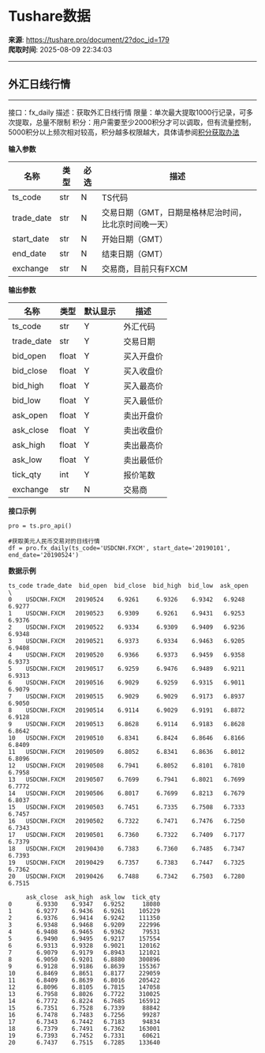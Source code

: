 # Tushare数据

**来源**: https://tushare.pro/document/2?doc_id=179  
**爬取时间**: 2025-08-09 22:34:03

---

## 外汇日线行情

---

接口：fx\_daily
描述：获取外汇日线行情
限量：单次最大提取1000行记录，可多次提取，总量不限制
积分：用户需要至少2000积分才可以调取，但有流量控制，5000积分以上频次相对较高，积分越多权限越大，具体请参阅[积分获取办法](https://tushare.pro/document/1?doc_id=13)

**输入参数**

| 名称 | 类型 | 必选 | 描述 |
| --- | --- | --- | --- |
| ts\_code | str | N | TS代码 |
| trade\_date | str | N | 交易日期（GMT，日期是格林尼治时间，比北京时间晚一天） |
| start\_date | str | N | 开始日期（GMT） |
| end\_date | str | N | 结束日期（GMT） |
| exchange | str | N | 交易商，目前只有FXCM |

**输出参数**

| 名称 | 类型 | 默认显示 | 描述 |
| --- | --- | --- | --- |
| ts\_code | str | Y | 外汇代码 |
| trade\_date | str | Y | 交易日期 |
| bid\_open | float | Y | 买入开盘价 |
| bid\_close | float | Y | 买入收盘价 |
| bid\_high | float | Y | 买入最高价 |
| bid\_low | float | Y | 买入最低价 |
| ask\_open | float | Y | 卖出开盘价 |
| ask\_close | float | Y | 卖出收盘价 |
| ask\_high | float | Y | 卖出最高价 |
| ask\_low | float | Y | 卖出最低价 |
| tick\_qty | int | Y | 报价笔数 |
| exchange | str | N | 交易商 |

**接口示例**

```
pro = ts.pro_api()

#获取美元人民币交易对的日线行情
df = pro.fx_daily(ts_code='USDCNH.FXCM', start_date='20190101', end_date='20190524')
```

**数据示例**

```
ts_code trade_date  bid_open  bid_close  bid_high  bid_low  ask_open  \
0    USDCNH.FXCM   20190524    6.9261     6.9326    6.9342   6.9248    6.9277
1    USDCNH.FXCM   20190523    6.9309     6.9261    6.9431   6.9253    6.9376
2    USDCNH.FXCM   20190522    6.9334     6.9309    6.9409   6.9236    6.9348
3    USDCNH.FXCM   20190521    6.9373     6.9334    6.9463   6.9205    6.9408
4    USDCNH.FXCM   20190520    6.9366     6.9373    6.9459   6.9358    6.9373
5    USDCNH.FXCM   20190517    6.9259     6.9476    6.9489   6.9211    6.9313
6    USDCNH.FXCM   20190516    6.9029     6.9259    6.9315   6.9011    6.9079
7    USDCNH.FXCM   20190515    6.9029     6.9029    6.9173   6.8937    6.9050
8    USDCNH.FXCM   20190514    6.9114     6.9029    6.9191   6.8872    6.9128
9    USDCNH.FXCM   20190513    6.8628     6.9114    6.9183   6.8628    6.8642
10   USDCNH.FXCM   20190510    6.8341     6.8424    6.8646   6.8166    6.8409
11   USDCNH.FXCM   20190509    6.8052     6.8341    6.8636   6.8012    6.8096
12   USDCNH.FXCM   20190508    6.7941     6.8052    6.8101   6.7810    6.7958
13   USDCNH.FXCM   20190507    6.7699     6.7941    6.8021   6.7699    6.7772
14   USDCNH.FXCM   20190506    6.8017     6.7699    6.8213   6.7679    6.8037
15   USDCNH.FXCM   20190503    6.7451     6.7335    6.7508   6.7333    6.7457
16   USDCNH.FXCM   20190502    6.7322     6.7471    6.7476   6.7250    6.7343
17   USDCNH.FXCM   20190501    6.7360     6.7322    6.7409   6.7177    6.7379
18   USDCNH.FXCM   20190430    6.7383     6.7360    6.7485   6.7347    6.7393
19   USDCNH.FXCM   20190429    6.7357     6.7383    6.7447   6.7325    6.7362
20   USDCNH.FXCM   20190426    6.7488     6.7342    6.7503   6.7280    6.7515

     ask_close  ask_high  ask_low  tick_qty
0       6.9330    6.9347   6.9252     18080
1       6.9277    6.9436   6.9261    105229
2       6.9376    6.9414   6.9242    111350
3       6.9348    6.9468   6.9209    222996
4       6.9408    6.9465   6.9362     79531
5       6.9490    6.9495   6.9217    157554
6       6.9313    6.9328   6.9021    120162
7       6.9079    6.9179   6.8943    121021
8       6.9050    6.9201   6.8880    300896
9       6.9128    6.9186   6.8639    155367
10      6.8469    6.8651   6.8177    229059
11      6.8409    6.8639   6.8016    205422
12      6.8096    6.8105   6.7815    147058
13      6.7958    6.8026   6.7722    310025
14      6.7772    6.8224   6.7685    165912
15      6.7351    6.7528   6.7339     88842
16      6.7478    6.7483   6.7256     99287
17      6.7343    6.7442   6.7183     94834
18      6.7379    6.7491   6.7362    163001
19      6.7393    6.7452   6.7331     60621
20      6.7437    6.7515   6.7285    133640
```
